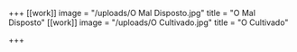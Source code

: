 +++
[[work]]
image = "/uploads/O Mal Disposto.jpg"
title = "O Mal Disposto"
[[work]]
image = "/uploads/O Cultivado.jpg"
title = "O Cultivado"

+++
